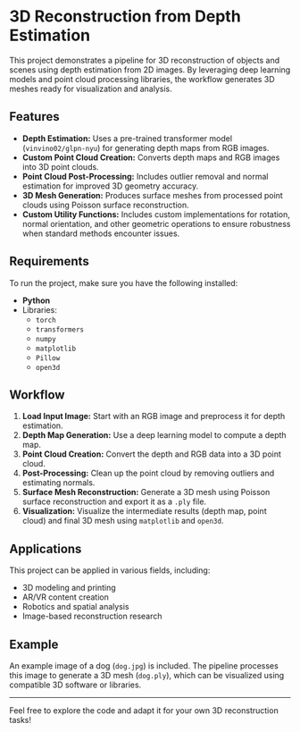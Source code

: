 # 3D Reconstruction from Depth Estimation

This project demonstrates a pipeline for 3D reconstruction of objects and scenes using depth estimation from 2D images. By leveraging deep learning models and point cloud processing libraries, the workflow generates 3D meshes ready for visualization and analysis.

## Features

- **Depth Estimation:** Uses a pre-trained transformer model (`vinvino02/glpn-nyu`) for generating depth maps from RGB images.
- **Custom Point Cloud Creation:** Converts depth maps and RGB images into 3D point clouds.
- **Point Cloud Post-Processing:** Includes outlier removal and normal estimation for improved 3D geometry accuracy.
- **3D Mesh Generation:** Produces surface meshes from processed point clouds using Poisson surface reconstruction.
- **Custom Utility Functions:** Includes custom implementations for rotation, normal orientation, and other geometric operations to ensure robustness when standard methods encounter issues.

## Requirements

To run the project, make sure you have the following installed:

- **Python**
- Libraries:
  - `torch`
  - `transformers`
  - `numpy`
  - `matplotlib`
  - `Pillow`
  - `open3d`

## Workflow

1. **Load Input Image:** Start with an RGB image and preprocess it for depth estimation.
2. **Depth Map Generation:** Use a deep learning model to compute a depth map.
3. **Point Cloud Creation:** Convert the depth and RGB data into a 3D point cloud.
4. **Post-Processing:** Clean up the point cloud by removing outliers and estimating normals.
5. **Surface Mesh Reconstruction:** Generate a 3D mesh using Poisson surface reconstruction and export it as a `.ply` file.
6. **Visualization:** Visualize the intermediate results (depth map, point cloud) and final 3D mesh using `matplotlib` and `open3d`.

## Applications

This project can be applied in various fields, including:

- 3D modeling and printing
- AR/VR content creation
- Robotics and spatial analysis
- Image-based reconstruction research

## Example

An example image of a dog (`dog.jpg`) is included. The pipeline processes this image to generate a 3D mesh (`dog.ply`), which can be visualized using compatible 3D software or libraries.

---

Feel free to explore the code and adapt it for your own 3D reconstruction tasks!


